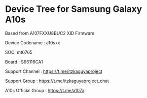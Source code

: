 # Device Tree for Samsung Galaxy A10s
Based from A107FXXU8BUC2 XID Firmware

Device Codename : a10sxx

SOC: mt6765

Board : S96116CA1

Support Channel : https://t.me/itzkaguyaproject

Support Group : https://t.me/itzkaguyaproject_chat

A10s Official Group : https://t.me/a107x

